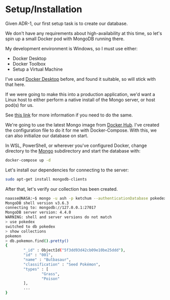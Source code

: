 # Setup/Installation

Given ADR-1, our first setup task is to create our database.

We don't have any requirements about high-availability at this time, so let's spin up a small Docker pod with
MongoDB running there.

My development environment is Windows, so I must use either:
 
* Docker Desktop
* Docker Toolbox
* Setup a Virtual Machine

I've used [Docker Desktop](https://www.docker.com/products/docker-desktop) before, and found it suitable, so will stick with that here.

If we were going to make this into a production application, 
we'd want a Linux host to either perform a native install of the Mongo server, or host pod(s) for us.

See [this link](https://docs.microsoft.com/en-us/windows/wsl/install-win10#update-to-wsl-2) for more information if you need to do the same.

We're going to use the latest Mongo image from [Docker Hub](https://hub.docker.com/_/mongo).
I've created the configuration file to do it for me with Docker-Compose.
With this, we can also initialize our database on start.

In WSL, PowerShell, or wherever you've configured Docker, 
change directory to the [Mongo](https://github.com/naasse/ibm-quantum-challenge/tree/master/mongo) 
subdirectory and start the database with: 

```bash
docker-compose up -d
```

Let's install our dependencies for connecting to the server:

```bash
sudo apt-get install mongodb-clients
```

After that, let's verify our collection has been created. 

```bash
naasse@NASA:~$ mongo -u ash -p ketchum --authenticationDatabase pokedex
MongoDB shell version v3.6.3
connecting to: mongodb://127.0.0.1:27017
MongoDB server version: 4.4.0
WARNING: shell and server versions do not match
> use pokedex
switched to db pokedex
> show collections
pokemon
> db.pokemon.find().pretty()
{
        "_id" : ObjectId("5f3dd93d42cb09e10be25ddd"),
        "id" : "001",
        "name" : "Bulbasaur",
        "classification" : "Seed Pokémon",
        "types" : [
                "Grass",
                "Poison"
        ],
        ...
}
```
